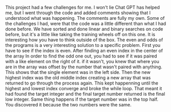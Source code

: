 This project had a few challenges for me. I won't lie Chat GPT has helped me, but I went through the code and added comments showing that I understood what was happening. The comments are fully my own. Some of the challenges I had, were that the code was a little different than what I had done before. We have sorted and done linear and binary searches on code before, but it's a little like taking the training wheels off on this one. It is interesting how you have to think outside of the box. The even and odds of the programs is a very interesting solution to a specific problem.  First you have to see if the index is even. After finding an even index in the center of the array In order to find the odd one out, you had to see if it was paired with a like element on the right of it. if it wasn't, you knew that where you are in the array was offset by the number that wasn't paired with anything. This shows that the single element was in the left side. Then the new highest index was the old middle index creating a new array that was returned to go through the process again. This kept happenning until the highest and lowest index converge and broke the while loop. That meant it had found the target integer and the final target number returned is the final low integer. Same thing happens if the target number was in the top half. You discovered it because the two numbers were the same.
